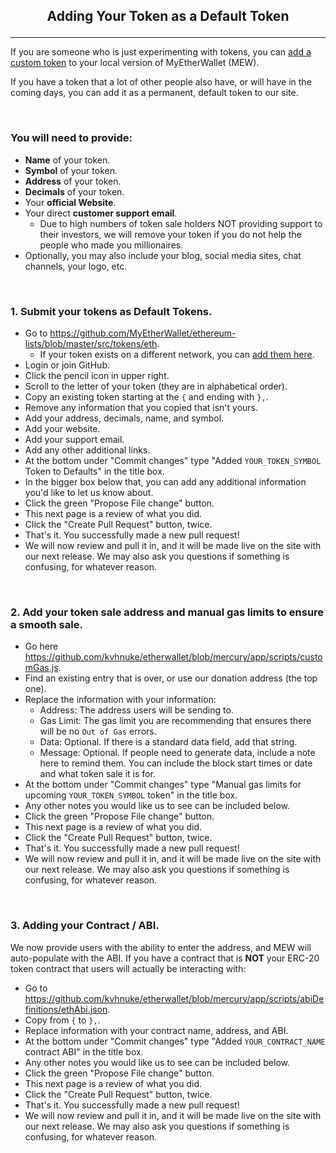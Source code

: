 ## <p align="center">Adding Your Token as a Default Token</p>
***

If you are someone who is just experimenting with tokens, you can [add a custom token]() to your local version of MyEtherWallet (MEW).

If you have a token that a lot of other people also have, or will have in the coming days, you can add it as a permanent, default token to our site. 

<br>

### You will need to provide:

* **Name** of your token.
* **Symbol** of your token.
* **Address** of your token.
* **Decimals** of your token.
* Your **official Website**.
* Your direct **customer support email**.
    * Due to high numbers of token sale holders NOT providing support to their investors, we will remove your token if you do not help the people who made you millionaires.
* Optionally, you may also include your blog, social media sites, chat channels, your logo, etc.

<br>

### 1. Submit your tokens as Default Tokens.
* Go to https://github.com/MyEtherWallet/ethereum-lists/blob/master/src/tokens/eth.
    * If your token exists on a different network, you can [add them here](https://github.com/MyEtherWallet/ethereum-lists/blob/master/src/tokens).
* Login or join GitHub.
* Click the pencil icon in upper right.
* Scroll to the letter of your token (they are in alphabetical order).
* Copy an existing token starting at the `{` and ending with `},`.
* Remove any information that you copied that isn't yours.
* Add your address, decimals, name, and symbol.
* Add your website.
* Add your support email.
* Add any other additional links.
* At the bottom under "Commit changes" type "Added `YOUR_TOKEN_SYMBOL` Token to Defaults" in the title box.
* In the bigger box below that, you can add any additional information you'd like to let us know about.
* Click the green "Propose File change" button.
* This next page is a review of what you did.
* Click the "Create Pull Request" button, twice.
* That's it. You successfully made a new pull request!
* We will now review and pull it in, and it will be made live on the site with our next release. We may also ask you questions if something is confusing, for whatever reason.

<br>

### 2. Add your token sale address and manual gas limits to ensure a smooth sale.
* Go here https://github.com/kvhnuke/etherwallet/blob/mercury/app/scripts/customGas.js.
* Find an existing entry that is over, or use our donation address (the top one).
* Replace the information with your information:
    * Address: The address users will be sending to.
    * Gas Limit: The gas limit you are recommending that ensures there will be no `Out of Gas` errors.
    * Data: Optional. If there is a standard data field, add that string.
    * Message: Optional. If people need to generate data, include a note here to remind them. You can include the block start times or date and what token sale it is for.
* At the bottom under "Commit changes" type "Manual gas limits for upcoming `YOUR_TOKEN_SYMBOL` token" in the title box.
* Any other notes you would like us to see can be included below.
* Click the green "Propose File change" button.
* This next page is a review of what you did.
* Click the "Create Pull Request" button, twice.
* That's it. You successfully made a new pull request!
* We will now review and pull it in, and it will be made live on the site with our next release. We may also ask you questions if something is confusing, for whatever reason.

<br>

### 3. Adding your Contract / ABI.
We now provide users with the ability to enter the address, and MEW will auto-populate with the ABI. If you have a contract that is **NOT** your ERC-20 token contract that users will actually be interacting with:

* Go to https://github.com/kvhnuke/etherwallet/blob/mercury/app/scripts/abiDefinitions/ethAbi.json.
* Copy from `{` to `},`.
* Replace information with your contract name, address, and ABI.
* At the bottom under "Commit changes" type "Added `YOUR_CONTRACT_NAME` contract ABI" in the title box.
* Any other notes you would like us to see can be included below.
* Click the green "Propose File change" button.
* This next page is a review of what you did.
* Click the "Create Pull Request" button, twice.
* That's it. You successfully made a new pull request! 
* We will now review and pull it in, and it will be made live on the site with our next release. We may also ask you questions if something is confusing, for whatever reason.